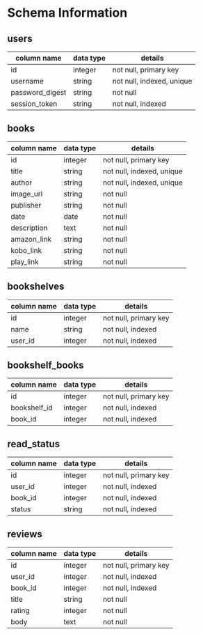 # Schema Information

## users
column name     | data type | details
----------------|-----------|-----------------------
id              | integer   | not null, primary key
username           | string    | not null, indexed, unique
password_digest | string    | not null
session_token   | string    | not null, indexed

## books
column name     | data type | details
----------------|-----------|-----------------------
id              | integer   | not null, primary key
title           | string    | not null, indexed, unique
author          | string    | not null, indexed, unique
image_url       | string    | not null
publisher       | string    | not null
date            | date      | not null
description     | text      | not null
amazon_link     | string    | not null
kobo_link       | string    | not null
play_link       | string    | not null

## bookshelves
column name     | data type | details
----------------|-----------|-----------------------
id              | integer   | not null, primary key
name            | string    | not null, indexed
user_id         | integer   | not null, indexed

## bookshelf_books
column name     | data type | details
----------------|-----------|-----------------------
id              | integer   | not null, primary key
bookshelf_id    | integer   | not null, indexed
book_id         | integer   | not null, indexed

## read_status
column name     | data type | details
----------------|-----------|-----------------------
id              | integer   | not null, primary key
user_id         | integer   | not null, indexed
book_id         | integer   | not null, indexed
status          | string    | not null, indexed

## reviews
column name     | data type | details
----------------|-----------|-----------------------
id              | integer   | not null, primary key
user_id         | integer   | not null, indexed
book_id         | integer   | not null, indexed
title           | string    | not null
rating          | integer   | not null
body            | text      | not null
